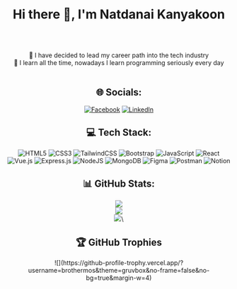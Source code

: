 <h1 align="center"> Hi there 👋, I'm Natdanai Kanyakoon </h1><br><br>

<div align="center">

🔭 I have decided to lead my career path into the tech industry<br>🌱 I learn all the time, nowadays I learn programming seriously every day<br><br>

</div>

<h2 align="center"> 🌐 Socials:</h2>

<div align="center">
  
[![Facebook](https://img.shields.io/badge/Facebook-%231877F2.svg?logo=Facebook&logoColor=white)](https://www.facebook.com/maaammos/) 
[![LinkedIn](https://img.shields.io/badge/LinkedIn-%230077B5.svg?logo=linkedin&logoColor=white)](https://linkedin.com/in/https://www.linkedin.com/in/natdanai-kanyakoon-3a0526228/) 

</div>
  
<h2 align="center"> 💻 Tech Stack:</h2>

<div align="center">

![HTML5](https://img.shields.io/badge/html5-%23E34F26.svg?style=for-the-badge&logo=html5&logoColor=white) ![CSS3](https://img.shields.io/badge/css3-%231572B6.svg?style=for-the-badge&logo=css3&logoColor=white) ![TailwindCSS](https://img.shields.io/badge/tailwindcss-%2338B2AC.svg?style=for-the-badge&logo=tailwind-css&logoColor=white) ![Bootstrap](https://img.shields.io/badge/bootstrap-%23563D7C.svg?style=for-the-badge&logo=bootstrap&logoColor=white) ![JavaScript](https://img.shields.io/badge/javascript-%23323330.svg?style=for-the-badge&logo=javascript&logoColor=%23F7DF1E) ![React](https://img.shields.io/badge/react-%2320232a.svg?style=for-the-badge&logo=react&logoColor=%2361DAFB) ![Vue.js](https://img.shields.io/badge/vuejs-%2335495e.svg?style=for-the-badge&logo=vuedotjs&logoColor=%234FC08D) ![Express.js](https://img.shields.io/badge/express.js-%23404d59.svg?style=for-the-badge&logo=express&logoColor=%2361DAFB) ![NodeJS](https://img.shields.io/badge/node.js-6DA55F?style=for-the-badge&logo=node.js&logoColor=white) ![MongoDB](https://img.shields.io/badge/MongoDB-%234ea94b.svg?style=for-the-badge&logo=mongodb&logoColor=white) ![Figma](https://img.shields.io/badge/figma-%23F24E1E.svg?style=for-the-badge&logo=figma&logoColor=white) ![Postman](https://img.shields.io/badge/Postman-FF6C37?style=for-the-badge&logo=postman&logoColor=white) ![Notion](https://img.shields.io/badge/Notion-%23000000.svg?style=for-the-badge&logo=notion&logoColor=white)
  
</div> 

<h2 align="center">📊 GitHub Stats:</h2>

<div align="center">
  
![](https://github-readme-stats.vercel.app/api?username=brothermos&theme=gruvbox&hide_border=false&include_all_commits=true&count_private=true)<br/>
![](https://github-readme-streak-stats.herokuapp.com/?user=brothermos&theme=gruvbox&hide_border=false)<br/>
![](https://github-readme-stats.vercel.app/api/top-langs/?username=brothermos&theme=gruvbox&hide_border=false&include_all_commits=true&count_private=true&layout=compact)\

</div> 

<h2 align="center">🏆 GitHub Trophies</h2>

<div align="center">
![](https://github-profile-trophy.vercel.app/?username=brothermos&theme=gruvbox&no-frame=false&no-bg=true&margin-w=4)
</div> 

</div>
